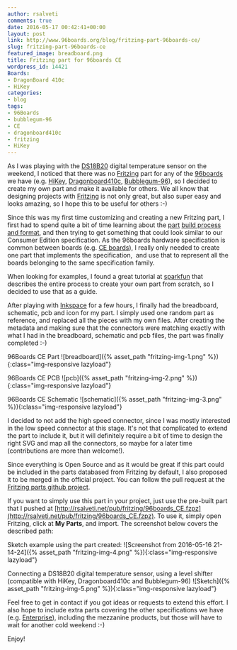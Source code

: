 ```yaml
---
author: rsalveti
comments: true
date: 2016-05-17 00:42:41+00:00
layout: post
link: http://www.96boards.org/blog/fritzing-part-96boards-ce/
slug: fritzing-part-96boards-ce
featured_image: breadboard.png
title: Fritzing part for 96boards CE
wordpress_id: 14421
Boards:
- DragonBoard 410c
- HiKey
categories:
- blog
tags:
- 96Boards
- bubblegum-96
- CE
- dragonboard410c
- fritzing
- HiKey
---
```


As I was playing with the [DS18B20](https://www.adafruit.com/product/374) digital temperature sensor on the weekend, I noticed that there was no [Fritzing](http://fritzing.org/home/) part for any of the [96boards](http://www.96boards.org/products/) we have (e.g. [HiKey](http://www.96boards.org/products/ce/hikey/), [Dragonboard410c](http://www.96boards.org/products/ce/dragonboard410c/), [Bubblegum-96](http://www.96boards.org/products/ce/bubblegum96/)), so I decided to create my own part and make it available for others. We all know that designing projects with [Fritzing](http://fritzing.org/home/) is not only great, but also super easy and looks amazing, so I hope this to be useful for others :-)

Since this was my first time customizing and creating a new Fritzing part, I first had to spend quite a bit of time learning about the [part](http://fritzing.org/parts) [build process and format](http://fritzing.org/learning/tutorials/creating-custom-parts/), and then trying to get something that could look similar to our Consumer Edition specification. As the 96boards hardware specification is common between boards (e.g. [CE boards](http://www.96boards.org/ce-specification)), I really only needed to create one part that implements the specification,  and use that to represent all the boards belonging to the same specification family.

When looking for examples, I found a great tutorial at [sparkfun](https://learn.sparkfun.com/tutorials/make-your-own-fritzing-parts) that describes the entire process to create your own part from scratch, so I decided to use that as a guide.

After playing with [Inkspace](https://inkscape.org/) for a few hours, I finally had the breadboard, schematic, pcb and icon for my part. I simply used one random part as reference, and replaced all the pieces with my own files. After creating the metadata and making sure that the connectors were matching exactly with what I had in the breadboard, schematic and pcb files, the part was finally completed :-)

96Boards CE Part
![breadboard]({% asset_path "fritzing-img-1.png" %}){:class="img-responsive lazyload"}

96Boards CE PCB
![pcb]({% asset_path "fritzing-img-2.png" %}){:class="img-responsive lazyload"}

96Boards CE Schematic
![schematic]({% asset_path "fritzing-img-3.png" %}){:class="img-responsive lazyload"}

I decided to not add the high speed connector, since I was mostly interested in the low speed connector at this stage. It's not that complicated to extend the part to include it, but it will definitely require a bit of time to design the right SVG and map all the connectors, so maybe for a later time (contributions are more than welcome!).

Since everything is Open Source and as it would be great if this part could be included in the parts databased from Fritzing by default, I also proposed it to be merged in the official project. You can follow the pull request at the [Fritzing parts github project](https://github.com/fritzing/fritzing-parts/pull/47).

If you want to simply use this part in your project, just use the pre-built part that I pushed at [http://rsalveti.net/pub/fritzing/96boards_CE.fzpz](http://rsalveti.net/pub/fritzing/96boards_CE.fzpz). To use it, simply open Fritzing, click at **My Parts**, and import. The screenshot below covers the described path:

Sketch example using the part created:
![Screenshot from 2016-05-16 21-14-24]({% asset_path "fritzing-img-4.png" %}){:class="img-responsive lazyload"}


Connecting a DS18B20 digital temperature sensor, using a level shifter (compatible with HiKey, Dragonboard410c and Bubblegum-96)
![Sketch]({% asset_path "fritzing-img-5.png" %}){:class="img-responsive lazyload"}  

Feel free to get in contact if you got ideas or requests to extend this effort. I also hope to include extra parts covering the other specifications we have (e.g. [Enterprise](http://www.96boards.org/ee-specification)), including the mezzanine products, but those will have to wait for another cold weekend :-)

Enjoy!
